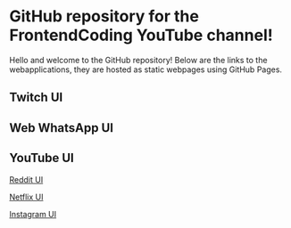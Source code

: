 # GitHub repository for the FrontendCoding YouTube channel!
Hello and welcome to the GitHub repository! Below are the links to the webapplications, they are hosted as static webpages using GitHub Pages.

## Twitch UI

## Web WhatsApp UI

## YouTube UI

[Reddit UI](https://frontendcodingyt.github.io/coding-projects/ui_clones/reactjs/reddit_ui/build)

[Netflix UI](https://frontendcodingyt.github.io/coding-projects/ui_clones/reactjs/netflix_ui/build)

[Instagram UI](https://frontendcodingyt.github.io/coding-projects/ui_clones/reactjs/instagram_ui/build)
